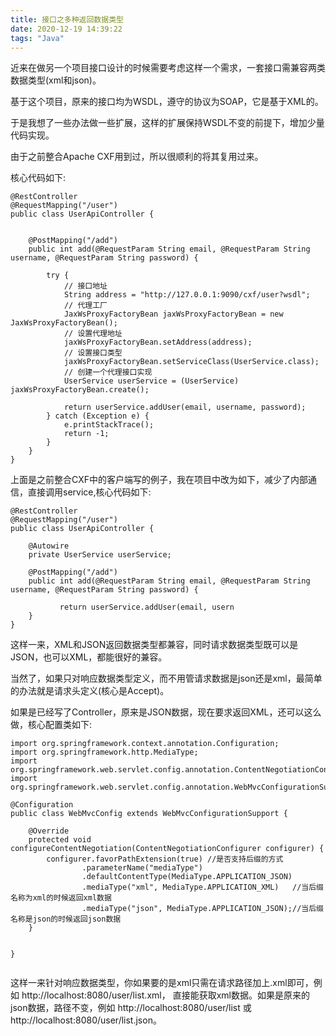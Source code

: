 ```yaml
---
title: 接口之多种返回数据类型
date: 2020-12-19 14:39:22
tags: "Java"
---
```


近来在做另一个项目接口设计的时候需要考虑这样一个需求，一套接口需兼容两类数据类型(xml和json)。
<!--more-->
基于这个项目，原来的接口均为WSDL，遵守的协议为SOAP，它是基于XML的。

于是我想了一些办法做一些扩展，这样的扩展保持WSDL不变的前提下，增加少量代码实现。

由于之前整合Apache CXF用到过，所以很顺利的将其复用过来。

核心代码如下:
```
@RestController
@RequestMapping("/user")
public class UserApiController {


    @PostMapping("/add")
    public int add(@RequestParam String email, @RequestParam String username, @RequestParam String password) {

        try {
            // 接口地址
            String address = "http://127.0.0.1:9090/cxf/user?wsdl";
            // 代理工厂
            JaxWsProxyFactoryBean jaxWsProxyFactoryBean = new JaxWsProxyFactoryBean();
            // 设置代理地址
            jaxWsProxyFactoryBean.setAddress(address);
            // 设置接口类型
            jaxWsProxyFactoryBean.setServiceClass(UserService.class);
            // 创建一个代理接口实现
            UserService userService = (UserService) jaxWsProxyFactoryBean.create();

            return userService.addUser(email, username, password);
        } catch (Exception e) {
            e.printStackTrace();
            return -1;
        }
    }
}

```

上面是之前整合CXF中的客户端写的例子，我在项目中改为如下，减少了内部通信，直接调用service,核心代码如下:
```
@RestController
@RequestMapping("/user")
public class UserApiController {

    @Autowire
    private UserService userService;
    
    @PostMapping("/add")
    public int add(@RequestParam String email, @RequestParam String username, @RequestParam String password) {

           return userService.addUser(email, usern
    }
}

```

这样一来，XML和JSON返回数据类型都兼容，同时请求数据类型既可以是JSON，也可以XML，都能很好的兼容。

当然了，如果只对响应数据类型定义，而不用管请求数据是json还是xml，最简单的办法就是请求头定义(核心是Accept)。

如果是已经写了Controller，原来是JSON数据，现在要求返回XML，还可以这么做，核心配置类如下:
```
import org.springframework.context.annotation.Configuration;
import org.springframework.http.MediaType;
import org.springframework.web.servlet.config.annotation.ContentNegotiationConfigurer;
import org.springframework.web.servlet.config.annotation.WebMvcConfigurationSupport;

@Configuration
public class WebMvcConfig extends WebMvcConfigurationSupport {

    @Override
    protected void configureContentNegotiation(ContentNegotiationConfigurer configurer) {
        configurer.favorPathExtension(true) //是否支持后缀的方式
                .parameterName("mediaType")
                .defaultContentType(MediaType.APPLICATION_JSON)
                .mediaType("xml", MediaType.APPLICATION_XML)   //当后缀名称为xml的时候返回xml数据
                .mediaType("json", MediaType.APPLICATION_JSON);//当后缀名称是json的时候返回json数据
    }


}


```

这样一来针对响应数据类型，你如果要的是xml只需在请求路径加上.xml即可，例如
http://localhost:8080/user/list.xml，
直接能获取xml数据。如果是原来的json数据，路径不变，例如
http://localhost:8080/user/list
或
http://localhost:8080/user/list.json。
